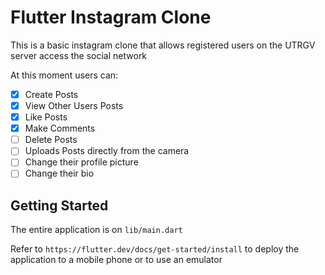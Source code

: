 # Flutter Instagram Clone
This is a basic instagram clone that allows registered users on the UTRGV server
access the social network

At this moment users can:
- [x] Create Posts
- [x] View Other Users Posts
- [x] Like Posts
- [x] Make Comments
- [ ] Delete Posts
- [ ] Uploads Posts directly from the camera
- [ ] Change their profile picture
- [ ] Change their bio

## Getting Started
The entire application is on `lib/main.dart`

Refer to `https://flutter.dev/docs/get-started/install` to deploy the application to a mobile phone or to use an emulator 
